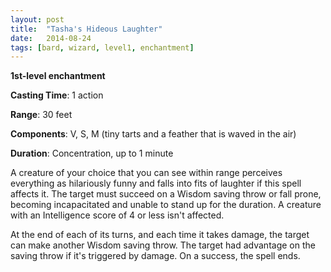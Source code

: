 ```yaml
---
layout: post
title:  "Tasha's Hideous Laughter"
date:   2014-08-24
tags: [bard, wizard, level1, enchantment]
---
```


**1st-level enchantment**

**Casting Time**: 1 action

**Range**: 30 feet

**Components**: V, S, M (tiny tarts and a feather that is waved in the air)

**Duration**: Concentration, up to 1 minute

A creature of your choice that you can see within range perceives everything as hilariously funny and falls into fits of laughter if this spell affects it. The target must succeed on a Wisdom saving throw or fall prone, becoming incapacitated and unable to stand up for the duration. A creature with an Intelligence score of 4 or less isn't affected.

At the end of each of its turns, and each time it takes damage, the target can make another Wisdom saving throw. The target had advantage on the saving throw if it's triggered by damage. On a success, the spell ends.